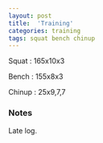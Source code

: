 ```yaml
---
layout: post
title:  'Training'
categories: training
tags: squat bench chinup
---
```


Squat       :   165x10x3

Bench       :   155x8x3

Chinup      :   25x9,7,7

### Notes

Late log.

